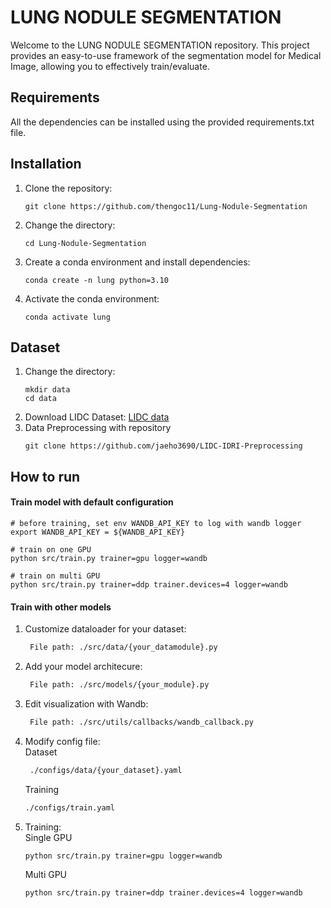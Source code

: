 
# LUNG NODULE SEGMENTATION
Welcome to the LUNG NODULE SEGMENTATION repository. This project provides an easy-to-use framework of the segmentation model for Medical Image, allowing you to effectively train/evaluate.

## Requirements
All the dependencies can be installed using the provided requirements.txt file.
## Installation
1. Clone the repository:
   ```
   git clone https://github.com/thengoc11/Lung-Nodule-Segmentation
   ```
2. Change the directory:
   ```
   cd Lung-Nodule-Segmentation
   ```
3. Create a conda environment and install dependencies:
   ```
   conda create -n lung python=3.10
   ```
4. Activate the conda environment:
   ```
   conda activate lung
   ```
## Dataset
1. Change the directory:
   ```
   mkdir data
   cd data
   ```
2. Download LIDC Dataset:
   [LIDC data](https://wiki.cancerimagingarchive.net/pages/viewpage.action?pageId=1966254&fbclid=IwAR1vDkrpq0IJN8KwPT2Fft1GJ4bFPiMqXp4p08eEfOaUYofS-88pnNF_Z7g)
4. Data Preprocessing with repository
   ```
   git clone https://github.com/jaeho3690/LIDC-IDRI-Preprocessing
   ```
   
## How to run

#### Train model with default configuration

```
# before training, set env WANDB_API_KEY to log with wandb logger
export WANDB_API_KEY = ${WANDB_API_KEY}

# train on one GPU
python src/train.py trainer=gpu logger=wandb

# train on multi GPU
python src/train.py trainer=ddp trainer.devices=4 logger=wandb
```
#### Train with other models

1. Customize dataloader for your dataset:
   ```bash
    File path: ./src/data/{your_datamodule}.py
   ```
2. Add your model architecure:
   ```bash
    File path: ./src/models/{your_module}.py
   ```
3. Edit visualization with Wandb:
   ```bash
    File path: ./src/utils/callbacks/wandb_callback.py
   ```
4. Modify config file:  
   Dataset  
   ```bash
    ./configs/data/{your_dataset}.yaml
   ```
   Training  
      ```bash
      ./configs/train.yaml
      ```
5. Training:  
   Single GPU
    ```bash
    python src/train.py trainer=gpu logger=wandb
    ```
    
   Multi GPU  
    ```bash
    python src/train.py trainer=ddp trainer.devices=4 logger=wandb
    ```
        



